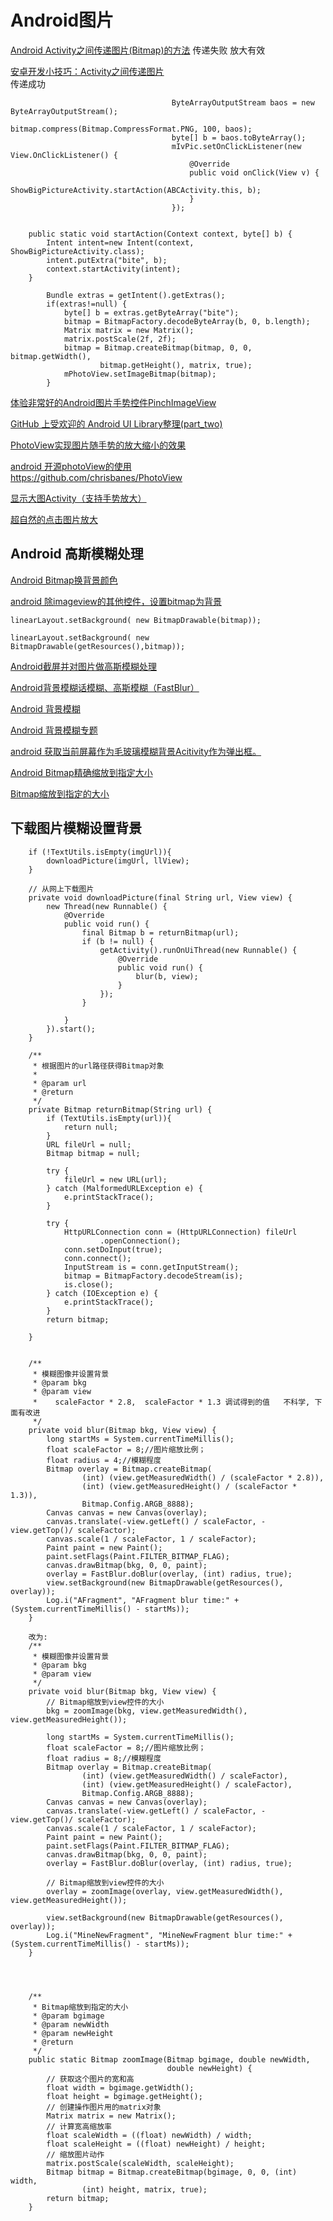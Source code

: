 Android图片
===

[Android Activity之间传递图片(Bitmap)的方法](https://www.jb51.net/article/40747.htm) 
传递失败 放大有效

[安卓开发小技巧：Activity之间传递图片](https://www.jianshu.com/p/e7e856bd17f2)  
传递成功

~~~~
                                    ByteArrayOutputStream baos = new ByteArrayOutputStream();
                                    bitmap.compress(Bitmap.CompressFormat.PNG, 100, baos);
                                    byte[] b = baos.toByteArray();
                                    mIvPic.setOnClickListener(new View.OnClickListener() {
                                        @Override
                                        public void onClick(View v) {
                                            ShowBigPictureActivity.startAction(ABCActivity.this, b);
                                        }
                                    });
                                    
                                    
    public static void startAction(Context context, byte[] b) {
        Intent intent=new Intent(context, ShowBigPictureActivity.class);
        intent.putExtra("bite", b);
        context.startActivity(intent);
    }
    
        Bundle extras = getIntent().getExtras();
        if(extras!=null) {
            byte[] b = extras.getByteArray("bite");
            bitmap = BitmapFactory.decodeByteArray(b, 0, b.length);
            Matrix matrix = new Matrix();
            matrix.postScale(2f, 2f);
            bitmap = Bitmap.createBitmap(bitmap, 0, 0, bitmap.getWidth(),
                    bitmap.getHeight(), matrix, true);
            mPhotoView.setImageBitmap(bitmap);
        }

~~~~

[体验非常好的Android图片手势控件PinchImageView](http://www.codesocang.com/kj-imageview/36647.html)  

[GitHub 上受欢迎的 Android UI Library整理(part_two)](https://blog.csdn.net/longxuanzhigu/article/details/93590773)  


[PhotoView实现图片随手势的放大缩小的效果](https://www.cnblogs.com/ruichenblogs/p/5192893.html)  

[android 开源photoView的使用](https://www.jianshu.com/p/6e38712e310f)  
https://github.com/chrisbanes/PhotoView   


[显示大图Activity（支持手势放大）](https://www.cnblogs.com/zyandroid/p/5013212.html)  

[超自然的点击图片放大](https://www.jianshu.com/p/d59d683609e1)  

Android 高斯模糊处理
---

[Android Bitmap换背景颜色](https://blog.csdn.net/itchenlin/article/details/51206246)  

[android 除imageview的其他控件，设置bitmap为背景](https://blog.csdn.net/jian11058/article/details/86591656)  
~~~
linearLayout.setBackground( new BitmapDrawable(bitmap));

linearLayout.setBackground( new BitmapDrawable(getResources(),bitmap));
~~~


[Android截屏并对图片做高斯模糊处理](https://gqdy365.iteye.com/blog/2193913)  

[Android背景模糊话模糊、高斯模糊（FastBlur）](https://blog.csdn.net/blank__box/article/details/80099359)  

[Android 背景模糊](https://www.csdn.net/gather_2e/MtTakgwsNzgwNC1ibG9n.html)  

[Android 背景模糊专题](https://blog.csdn.net/L25000/article/details/46550017)  

[android 获取当前屏幕作为毛玻璃模糊背景Acitivity作为弹出框。](https://www.cnblogs.com/CharlesGrant/p/4813735.html)  

[Android Bitmap精确缩放到指定大小](https://blog.csdn.net/wuzuyu365/article/details/78064244)  

[Bitmap缩放到指定的大小](https://blog.csdn.net/u011978309/article/details/52162619)  



下载图片模糊设置背景
---
~~~
    if (!TextUtils.isEmpty(imgUrl)){
        downloadPicture(imgUrl, llView);
    }

    // 从网上下载图片
    private void downloadPicture(final String url, View view) {
        new Thread(new Runnable() {
            @Override
            public void run() {
                final Bitmap b = returnBitmap(url);
                if (b != null) {
                    getActivity().runOnUiThread(new Runnable() {
                        @Override
                        public void run() {
                            blur(b, view);
                        }
                    });
                }

            }
        }).start();
    }

    /**
     * 根据图片的url路径获得Bitmap对象
     *
     * @param url
     * @return
     */
    private Bitmap returnBitmap(String url) {
        if (TextUtils.isEmpty(url)){
            return null;
        }
        URL fileUrl = null;
        Bitmap bitmap = null;

        try {
            fileUrl = new URL(url);
        } catch (MalformedURLException e) {
            e.printStackTrace();
        }

        try {
            HttpURLConnection conn = (HttpURLConnection) fileUrl
                    .openConnection();
            conn.setDoInput(true);
            conn.connect();
            InputStream is = conn.getInputStream();
            bitmap = BitmapFactory.decodeStream(is);
            is.close();
        } catch (IOException e) {
            e.printStackTrace();
        }
        return bitmap;

    }


    /**
     * 模糊图像并设置背景
     * @param bkg
     * @param view
     *    scaleFactor * 2.8,  scaleFactor * 1.3 调试得到的值   不科学, 下面有改进
     */
    private void blur(Bitmap bkg, View view) {
        long startMs = System.currentTimeMillis();
        float scaleFactor = 8;//图片缩放比例；
        float radius = 4;//模糊程度
        Bitmap overlay = Bitmap.createBitmap(
                (int) (view.getMeasuredWidth() / (scaleFactor * 2.8)),
                (int) (view.getMeasuredHeight() / (scaleFactor * 1.3)),
                Bitmap.Config.ARGB_8888);
        Canvas canvas = new Canvas(overlay);
        canvas.translate(-view.getLeft() / scaleFactor, -view.getTop()/ scaleFactor);
        canvas.scale(1 / scaleFactor, 1 / scaleFactor);
        Paint paint = new Paint();
        paint.setFlags(Paint.FILTER_BITMAP_FLAG);
        canvas.drawBitmap(bkg, 0, 0, paint);
        overlay = FastBlur.doBlur(overlay, (int) radius, true);
        view.setBackground(new BitmapDrawable(getResources(), overlay));
        Log.i("AFragment", "AFragment blur time:" + (System.currentTimeMillis() - startMs));
    }
    
    改为:
    /**
     * 模糊图像并设置背景
     * @param bkg
     * @param view
     */
    private void blur(Bitmap bkg, View view) {
        // Bitmap缩放到view控件的大小
        bkg = zoomImage(bkg, view.getMeasuredWidth(), view.getMeasuredHeight());
        
        long startMs = System.currentTimeMillis();
        float scaleFactor = 8;//图片缩放比例；
        float radius = 8;//模糊程度
        Bitmap overlay = Bitmap.createBitmap(
                (int) (view.getMeasuredWidth() / scaleFactor),
                (int) (view.getMeasuredHeight() / scaleFactor),
                Bitmap.Config.ARGB_8888);
        Canvas canvas = new Canvas(overlay);
        canvas.translate(-view.getLeft() / scaleFactor, -view.getTop()/ scaleFactor);
        canvas.scale(1 / scaleFactor, 1 / scaleFactor);
        Paint paint = new Paint();
        paint.setFlags(Paint.FILTER_BITMAP_FLAG);
        canvas.drawBitmap(bkg, 0, 0, paint);
        overlay = FastBlur.doBlur(overlay, (int) radius, true);
        
        // Bitmap缩放到view控件的大小
        overlay = zoomImage(overlay, view.getMeasuredWidth(), view.getMeasuredHeight());
        
        view.setBackground(new BitmapDrawable(getResources(), overlay));
        Log.i("MineNewFragment", "MineNewFragment blur time:" + (System.currentTimeMillis() - startMs));
    }




    /**
     * Bitmap缩放到指定的大小
     * @param bgimage
     * @param newWidth
     * @param newHeight
     * @return
     */
    public static Bitmap zoomImage(Bitmap bgimage, double newWidth,
                                   double newHeight) {
        // 获取这个图片的宽和高
        float width = bgimage.getWidth();
        float height = bgimage.getHeight();
        // 创建操作图片用的matrix对象
        Matrix matrix = new Matrix();
        // 计算宽高缩放率
        float scaleWidth = ((float) newWidth) / width;
        float scaleHeight = ((float) newHeight) / height;
        // 缩放图片动作
        matrix.postScale(scaleWidth, scaleHeight);
        Bitmap bitmap = Bitmap.createBitmap(bgimage, 0, 0, (int) width,
                (int) height, matrix, true);
        return bitmap;
    }


~~~




